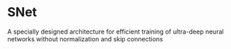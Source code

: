 # SNet
A specially designed architecture for efficient training of ultra-deep neural networks without normalization and skip connections
